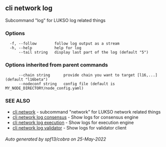 ## cli network log

Subcommand "log" for LUKSO log related things

### Options

```
  -f, --follow        follow log output as a stream
  -h, --help          help for log
      --tail string   display last part of the log (default "5")
```

### Options inherited from parent commands

```
      --chain string      provide chain you want to target [l16,...] (default "l16beta")
      --nodeconf string   config file (default is MY_NODE_DIRECTORY/node_config.yaml)
```

### SEE ALSO

* [cli network](cli_network.md)	 - subcommand "network" for LUKSO network related things
* [cli network log consensus](cli_network_log_consensus.md)	 - Show logs for consensus engine
* [cli network log execution](cli_network_log_execution.md)	 - Show logs for execution engine
* [cli network log validator](cli_network_log_validator.md)	 - Show logs for validator client

###### Auto generated by spf13/cobra on 25-May-2022
